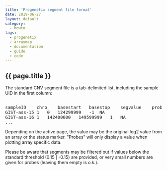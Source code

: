 ```yaml
---
title: 'Progenetix segment file format'
date: 2019-06-27
layout: default
category:
  - howto
tags: 
  - progenetix
  - arraymap
  - documentation
  - guide
  - code
---
```


## {{ page.title }}

The standard CNV segment file is a tab-delimited list, including the sample UID in the first column:

<pre>

sampleID	chro	basestart	basestop	segvalue	probes
GIST-ass-15	1	0	124299999	-1	NA
GIST-ass-16	1	142400000	149599999	1	NA
...
</pre>

Depending on the active page, the value may be the original log2 value from an array or the status marker. "Probes" will only display a value when plotting array specific data.

Please be aware that segments may be filtered out if values below the standard threshold (0.15 | -0.15) are provided, or very small numbers are given for probes (leaving them empty is o.k.).

